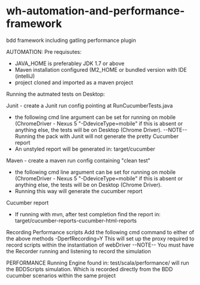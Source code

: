 # wh-automation-and-performance-framework
bdd framework including gatling performance plugin 

AUTOMATION: 
Pre requisutes: 
- JAVA_HOME is preferabley JDK 1.7 or above
- Maven installation configured (M2_HOME or bundled version with IDE (intelliJ)
- project cloned and imported as a maven project 

Running the autmated tests on Desktop: 

Junit  - create a Junit run config pointing at RunCucumberTests.java 
  - the following cmd line argument can be set for running on mobile (ChromeDriver - Nexus 5 "-DdeviceType=mobile" if this is absent or anything else, the tests will be on Desktop (Chrome Driver).
  --NOTE-- Running the pack with Junit will not generate the pretty Cucumber report
  - An unstyled report will be generated in: target/cucumber
  
Maven - create a maven run config containing  "clean test" 
  - the following cmd line argument can be set for running on mobile (ChromeDriver - Nexus 5 "-DdeviceType=mobile" if this is absent or anything else, the tests will be on Desktop (Chrome Driver).
  - Running this way will generate the cucumber report
  
Cucumber report 
 - If running with mvn, after test completion find the report in: target/cucumber-reports-cucumber-html-reports
 
 Recording Performance scripts
 Add the following cmd command to either of the above methods -DperfRecording=Y
 This will set up the proxy required to record scripts within the instantiation of webDriver
 --NOTE-- You must have the Recorder running and listening to record the simulation
 
 PERFORMANCE
 Running Engine found in: test/scala/performance/ will run the BDDScripts simulation. Which is recorded directly from the BDD cucumber scenarios within the same project 
